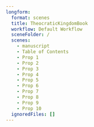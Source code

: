 ```yaml
---
longform:
  format: scenes
  title: TheocraticKingdomBook
  workflow: Default Workflow
  sceneFolder: /
  scenes:
    - manuscript
    - Table of Contents
    - Prop 1
    - Prop 2
    - Prop 3
    - Prop 4
    - Prop 5
    - Prop 6
    - Prop 7
    - Prop 8
    - Prop 9
    - Prop 10
  ignoredFiles: []
---
```

